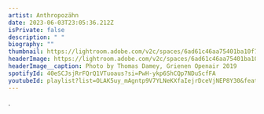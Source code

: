 ```yaml
---
artist: Anthropozähn
date: 2023-06-03T23:05:36.212Z
isPrivate: false
description: " "
biography: ""
thumbnail: https://lightroom.adobe.com/v2c/spaces/6ad61c46aa75401ba10f7107008bdc72/assets/13cce984682e9a2cfaa0f256c72f932f/revisions/c036f1a56be94a07b1d2805ac23780d9/renditions/ecd6266f04e4d53f01f373ff4f0b5a01
headerImage: https://lightroom.adobe.com/v2c/spaces/6ad61c46aa75401ba10f7107008bdc72/assets/13cce984682e9a2cfaa0f256c72f932f/revisions/c036f1a56be94a07b1d2805ac23780d9/renditions/ecd6266f04e4d53f01f373ff4f0b5a01
headerImage__caption: Photo by Thomas Damey, Grienen Openair 2019
spotifyId: 40eSCJsjRrFQrQ1VTuoaus?si=PwH-ykp6ShCQp7NDuScfFA
youtubeId: playlist?list=OLAK5uy_mAgntp9V7YLNeKXfaIejrDceVjNEP8Y30&feature=share
---
```

.